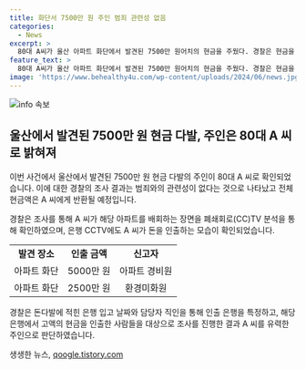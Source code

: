 ```yaml
---
title: 화단서 7500만 원 주인 범죄 관련성 없음
categories:
  - News
excerpt: >
  80대 A씨가 울산 아파트 화단에서 발견된 7500만 원어치의 현금을 주웠다. 경찰은 현금을 2차례에 걸쳐 신고받았고, A씨가 주인임을 확인하였으며 범죄와의 관련성은 없다고 밝혔다. 돈의 출처를 확인하기 위해 은행 CCTV와 아파트 폐쇄회로(CC)TV를 확인한 결과, A씨가 현금을 인출하는 장면이 포착되었다. A씨는 화단에 돈을 놓은 날짜를 모른다며 돈의 이유를 밝히지 않았다.
feature_text: >
  80대 A씨가 울산 아파트 화단에서 발견된 7500만 원어치의 현금을 주웠다. 경찰은 현금을 2차례에 걸쳐 신고받았고, A씨가 주인임을 확인하였으며 범죄와의 관련성은 없다고 밝혔다. 돈의 출처를 확인하기 위해 은행 CCTV와 아파트 폐쇄회로(CC)TV를 확인한 결과, A씨가 현금을 인출하는 장면이 포착되었다. A씨는 화단에 돈을 놓은 날짜를 모른다며 돈의 이유를 밝히지 않았다.
image: 'https://www.behealthy4u.com/wp-content/uploads/2024/06/news.jpg'
---
```


<p><img src="https://www.behealthy4u.com/wp-content/uploads/2024/06/news.jpg" alt="info 속보" /></p>

<h2 data-ke-size="size26">울산에서 발견된 7500만 원 현금 다발, 주인은 80대 A 씨로 밝혀져</h2>

<p>이번 사건에서 울산에서 발견된 7500만 원 현금 다발의 주인이 80대 A 씨로 확인되었습니다. 이에 대한 경찰의 조사 결과는 범죄와의 관련성이 없다는 것으로 나타났고 전체 현금액은 A 씨에게 반환될 예정입니다.</p>

<p data-ke-size="size16">경찰은 조사를 통해 A 씨가 해당 아파트를 배회하는 장면을 폐쇄회로(CC)TV 분석을 통해 확인하였으며, 은행 CCTV에도 A 씨가 돈을 인출하는 모습이 확인되었습니다.</p>

<table>
   <tr>
      <td style="text-align: center; height: 17px;"><b>발견 장소</b></td>
      <td style="text-align: center; height: 17px;"><b>인출 금액</b></td>
      <td style="text-align: center; height: 17px;"><b>신고자</b></td>
   </tr>
   <tr>
      <td style="text-align: center; height: 17px;">아파트 화단</td>
      <td style="text-align: center; height: 17px;">5000만 원</td>
      <td style="text-align: center; height: 17px;">아파트 경비원</td>
   </tr>
   <tr>
      <td style="text-align: center; height: 17px;">아파트 화단</td>
      <td style="text-align: center; height: 17px;">2500만 원</td>
      <td style="text-align: center; height: 17px;">환경미화원</td>
   </tr>
</table>

<p data-ke-size="size16">경찰은 돈다발에 적힌 은행 입고 날짜와 담당자 직인을 통해 인출 은행을 특정하고, 해당 은행에서 고액의 현금을 인출한 사람들을 대상으로 조사를 진행한 결과 A 씨를 유력한 주인으로 판단하였습니다.</p>
생생한 뉴스, <a href="https://qoogle.tistory.com" rel="dofollow">qoogle.tistory.com</a>


